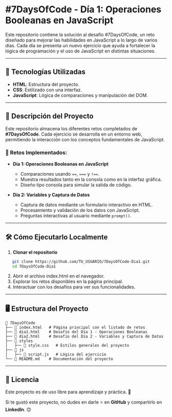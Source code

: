 # #7DaysOfCode - Día 1: Operaciones Booleanas en JavaScript

Este repositorio contiene la solución al desafío #7DaysOfCode, un reto diseñado para mejorar las habilidades en JavaScript a lo largo de varios días. Cada día se presenta un nuevo ejercicio que ayuda a fortalecer la lógica de programación y el uso de JavaScript en distintas situaciones.

---

## 🚀 Tecnologías Utilizadas
- **HTML**: Estructura del proyecto.
- **CSS**: Estilizado con una interfaz.
- **JavaScript**: Lógica de comparaciones y manipulación del DOM.

---

## 📌 Descripción del Proyecto

Este repositorio almacena los diferentes retos completados de **#7DaysOfCode**. Cada ejercicio se desarrolla en un entorno web, permitiendo la interacción con los conceptos fundamentales de JavaScript.

### 📅 Retos Implementados:

- **Día 1: Operaciones Booleanas en JavaScript**
  - Comparaciones usando `==`, `===` y `!==`.
  - Muestra resultados tanto en la consola como en la interfaz gráfica.
  - Diseño tipo consola para simular la salida de código.

- **Día 2: Variables y Captura de Datos**
  - Captura de datos mediante un formulario interactivo en HTML.
  - Procesamiento y validación de los datos con JavaScript.
  - Preguntas interactivas al usuario mediante `prompt()`.

---

## 🛠 Cómo Ejecutarlo Localmente
1. **Clonar el repositorio**
```bash
   git clone https://github.com/TU_USUARIO/7DaysOfCode-Dia1.git
   cd 7DaysOfCode-Dia1
```
2. Abrir el archivo index.html en el navegador.
3. Explorar los retos disponibles en la página principal.
4. Interactuar con los desafíos para ver sus funcionalidades.

---

## 🖥️ Estructura del Proyecto
```
📂 7DaysOfCode
├── 📄 index.html   # Página principal con el listado de retos
├── 📄 dia1.html    # Desafío del Día 1 - Operaciones Booleanas
├── 📄 dia2.html    # Desafío del Día 2 - Variables y Captura de Datos
├── 📂 styles
│   ├── 📄 style.css   # Estilos generales del proyecto
├── 📂 js
│   ├── 📄 script.js   # Lógica del ejercicio
└── 📄 README.md    # Documentación del proyecto

```

---

## 📜 Licencia
Este proyecto es de uso libre para aprendizaje y práctica. 🚀

Si te gustó este proyecto, no dudes en darle ⭐ en **GitHub** y compartirlo en **LinkedIn**. 😊

